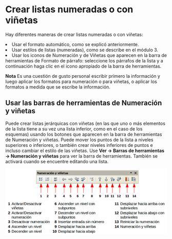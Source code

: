
# Crear listas numeradas o con viñetas

Hay diferentes maneras de crear listas numeradas o con viñetas:

<li value="1">
Usar el formato automático, como se explicó anteriormente.
</li>
<li>
Usar estilos de listas (numeradas), como se describe en el módulo 3.
</li>
<li>
Usar los iconos de Numeración y de Viñetas que aparecen en la barra de herramientas de Formato de párrafo: seleccione los párrafos de la lista y a continuación haga clic en el icono apropiado de la barra de herramientas.
</li>

**Nota** Es una cuestión de gusto personal escribir primero la información y luego aplicar los formatos para numeración o para viñetas, o aplicar los formatos a medida que se escribe la información.

## Usar las barras de herramientas de Numeración y viñetas

Puede crear listas jerárquicas con viñetas (en las que uno o más elementos de la lista tiene a su vez una lista inferior, como en el caso de los esquemas) usando los botones que aparecen en la barra de herramientas de Numeración y viñetas. Puede mover los puntos de la lista a niveles superiores o inferiores, o también crear niveles inferiores de puntos e incluso cambiar el estilo de las viñetas. Use **Ver ****→**** Barras de herramientas ****→**** Numeración y viñetas** para ver la barra de herramientas. También se activará cuando se encuentre editando una lista.

![](https://raw.githubusercontent.com/catedu/libreOffice-la-suite-ofimatica-libre/master/img/Seleccion_268.png)


